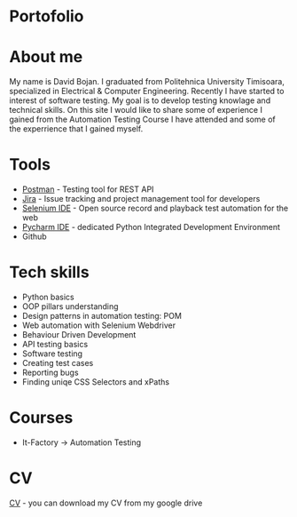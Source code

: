 # Portofolio
# About me
My name is David Bojan. I graduated from Politehnica University Timisoara, specialized in Electrical & Computer Engineering. Recently I have started to interest of software testing. My goal is to develop testing knowlage and technical skills. On this site I would like to share some of experience I gained from the Automation Testing Course I have attended and some of the experrience that I gained myself.
# Tools
  - [Postman](https://www.postman.com/) - Testing tool for REST API
  - [Jira](https://www.atlassian.com/software/jira0) - Issue tracking and project management tool for developers
  - [Selenium IDE](https://chrome.google.com/webstore/detail/selenium-ide/mooikfkahbdckldjjndioackbalphokd) - Open source record and playback test automation for the web
  - [Pycharm IDE](https://www.jetbrains.com/pycharm/) - dedicated Python Integrated Development Environment
  - Github
  # Tech skills
  - Python basics
  - OOP pillars understanding
  - Design patterns in automation testing: POM
  - Web automation with Selenium Webdriver
  - Behaviour Driven Development
  - API testing basics
  - Software testing
  - Creating test cases
  - Reporting bugs
  - Finding uniqe CSS Selectors and xPaths
  # Courses
  - It-Factory -> Automation Testing
  # CV
  [CV](https://drive.google.com/file/d/13Mv_wZzxmoJPoZgmq_7TYMStrXPi_SGq/view?usp=share_link) - you can download my CV from my google drive
